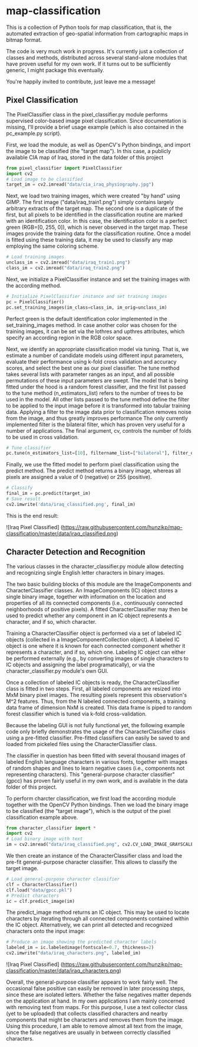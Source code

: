 # map-classification
This is a collection of Python tools for map classification, that is, the automated extraction of geo-spatial information from cartographic maps in bitmap format.

The code is very much work in progress. 
It's currently just a collection of classes and methods, distributed across several stand-alone modules that have proven useful for my own work.
If it turns out to be sufficiently generic, I might package this eventually.

You're happily invited to contribute, just leave me a message!


## Pixel Classification

The PixelClassifier class in the pixel_classifier.py module performs supervised color-based image pixel classification.
Since documentation is missing, I'll provide a brief usage example (which is also contained in the pc_example.py script).

First, we load the module, as well as OpenCV's Python bindings, and import the image to be classified (the "target map"). 
In this case, a publicly available CIA map of Iraq, stored in the data folder of this project

```python
from pixel_classifier import PixelClassifier
import cv2
# Load image to be classified
target_im = cv2.imread("data/cia_iraq_physiography.jpg")
```

Next, we load two training images, which were created "by hand" using GIMP. 
The first image ("data/iraq_train1.png") simply contains largely arbitrary extracts of the target map.
The second one is a duplicate of the first, but all pixels to be identified in the classification routine are marked with an identification color.
In this case, the identification color is a perfect green (RGB=[0, 255, 0]), which is never observed in the target map.
These images provide the training data for the classification routine. 
Once a model is fitted using these training data, it may be used to classify any map employing the same coloring scheme.

```python
# Load training images
unclass_im = cv2.imread("data/iraq_train1.png")
class_im = cv2.imread("data/iraq_train2.png")
```

Next, we initialize a PixelClassifier instance and set the training images with the according method.

```python
# Initialize PixelClassifier instance and set training images
pc = PixelClassifier()
pc.set_training_images(im_class=class_im, im_orig=unclass_im)
```

Perfect green is the default identification color implemented in the set_training_images method.
In case another color was chosen for the training images, it can be set via the lothres and upthres attributes, which specify an according region in the RGB color space.

Next, we identify an appropriate classification model via tuning.
That is, we estimate a number of candidate models using different input parameters, evaluate their performance using k-fold cross validation and accuracy scores, and select the best one as our pixel classifier.
The tune method takes several lists with parameter ranges as an input, and all possible permutations of these input parameters are swept.
The model that is being fitted under the hood is a random forest classifier, and the first list passed to the tune method (n_estimators_list) refers to the number of trees to be used in the model.
All other lists passed to the tune method define the filter to be applied to the input image before it is transformed into tabular training data.
Applying a filter to the image data prior to classification removes noise from the image, and thus greatly improves performance
The only currently implemented filter is the bilateral filter, which has proven very useful for a number of applications.
The final argument, cv, controls the number of folds to be used in cross validation.

```python
# Tune classifier
pc.tune(n_estimators_list=[10], filtername_list=["bilateral"], filter_d_list=range(5,30,5), filter_sigmacolor_list=range(20,100,20), filter_sigmaspace_list=range(20,100,20), cv=5)
```

Finally, we use the fitted model to perform pixel classification using the predict method.
The predict method returns a binary image, whereas all pixels are assigned a value of 0 (negative) or 255 (positive).

```python
# Classify
final_im = pc.predict(target_im)
# Save result
cv2.imwrite('data/iraq_classified.png', final_im)
```

This is the end result:

![Iraq Pixel Classified]
(https://raw.githubusercontent.com/hunzikp/map-classification/master/data/iraq_classified.png)


## Character Detection and Recognition

The various classes in the character_classifier.py module allow detecting and recognizing single English letter characters in binary images.

The two basic building blocks of this module are the ImageComponents and CharacterClassifier classes.
An ImageComponents (IC) object stores a single binary image, together with information on the location and properties of all its connected components (i.e., continuously connected neighborhoods of positive pixels).
A fitted CharacterClassifier may then be used to predict whether any component in an IC object represents a character, and if so, which character.

Training a CharacterClassifier object is performed via a set of labeled IC objects (collected in a ImageComponentCollection object).
A labeled IC object is one where it is known for each connected component whether it represents a character, and if so, which one.
Labeling IC object can either be performed externally (e.g., by converting images of single characters to IC objects and assigning the label programatically),
or via the character_classifier.py module's own GUI.

Once a collection of labeled IC objects is ready, the CharacterClassifier class is fitted in two steps.
First, all labeled components are resized into MxM binary pixel images.
The resulting pixels represent this observation's M^2 features.
Thus, from the N labeled connected components, a training data frame of dimension NxM is created.
This data frame is piped to random forest classifier which is tuned via k-fold cross-validation.

Because the labeling GUI is not fully functional yet, the following example code only briefly demonstrates the usage of the CharacterClassifier class using a pre-fitted classifier.
Pre-fitted classifiers can easily be saved to and loaded from pickeled files using the CharacterClassifier class.

The classifier in question has been fitted with several thousand images of labeled English language characters in various fonts, together with images of random shapes and lines to learn negative cases (i.e., components not representing characters).
This "general-purpose character classifier" (gpcc) has proven fairly useful in my own work, and is available in the data folder of this project.

To perform charcter classification, we first load the according module together with the OpenCV Python bindings.
Then we load the binary image to be classified (the "target image"), which is the output of the pixel classification example above.

```python
from character_classifier import *
import cv2
# Load binary image with text
im = cv2.imread("data/iraq_classified.png", cv2.CV_LOAD_IMAGE_GRAYSCALE)
```

We then create an instance of the CharacterClassifier class and load the pre-fit general-purpose character classifier.
This allows to classify the target image.

```python
# Load general-purpose character classifier
clf = CharacterClassifier()
clf.load("data/gpcc.pkl")
# Predict characters
ic = clf.predict_image(im)
```

The predict_image method returns an IC object.
This may be used to locate characters by iterating through all connected components contained within the IC object.
Alternatively, we can print all detected and recognized characters onto the input image:

```python
# Produce an image showing the predicted character labels
labeled_im = ic.labeledimage(fontscale=0.7, thickness=2)
cv2.imwrite("data/iraq_characters.png", labeled_im)
```

![Iraq Pixel Classified]
(https://raw.githubusercontent.com/hunzikp/map-classification/master/data/iraq_characters.png)

Overall, the general-purpose classifier appears to work fairly well.
The occasional false positive can easily be removed in later processing steps, since these are isolated letters.
Whether the false negatives matter depends on the application at hand. 
In my own applications I am mainly concerned with removing text from maps. 
For this purpose, I use a text collector class (yet to be uploaded) that collects classified characters and nearby components that might be characters and removes them from the image.
Using this procedure, I am able to remove almost all text from the image, since the false negatives are usually in between correctly classified characters.
